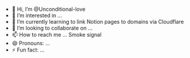 - 👋 Hi, I’m @Unconditional-love
- 👀 I’m interested in ...
- 🌱 I’m currently learning to link Notion pages to domains via Cloudflare
- 💞️ I’m looking to collaborate on ...
- 📫 How to reach me ... Smoke signal
- 😄 Pronouns: ...
- ⚡ Fun fact: ...

<!---
Unconditional-love/Unconditional-love is a ✨ special ✨ repository because its `README.md` (this file) appears on your GitHub profile.
You can click the Preview link to take a look at your changes.
--->
